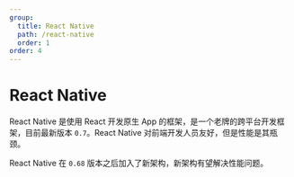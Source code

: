 ```yaml
---
group:
  title: React Native
  path: /react-native
  order: 1
order: 4
---
```


# React Native

React Native 是使用 React 开发原生 App 的框架，是一个老牌的跨平台开发框架，目前最新版本 `0.7`。React Native 对前端开发人员友好，但是性能是其瓶颈。

React Native 在 `0.68` 版本之后加入了新架构，新架构有望解决性能问题。
